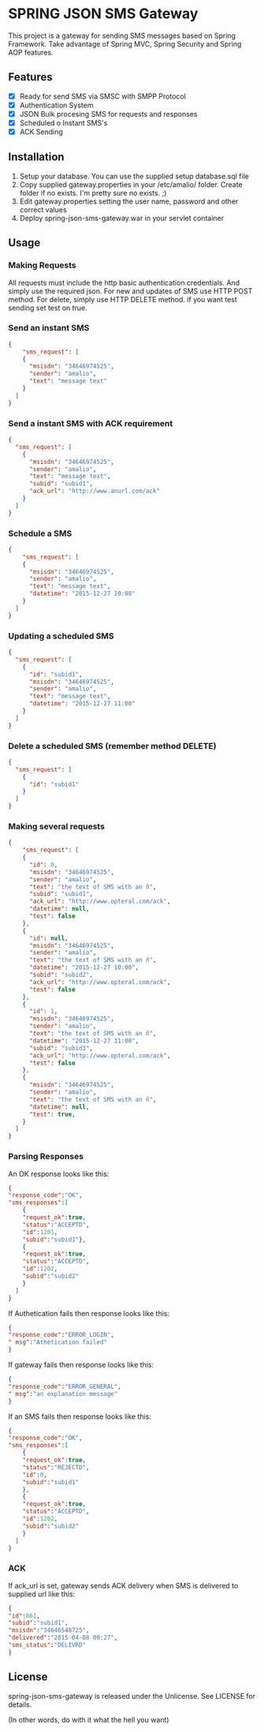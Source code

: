SPRING JSON SMS Gateway
=====================
This project is a gateway for sending SMS messages based on Spring Framework. Take advantage of Spring MVC, Spring Security and Spring AOP features.

## Features
- [x] Ready for send SMS via SMSC with SMPP Protocol
- [x] Authentication System
- [x] JSON Bulk procesing SMS for requests and responses
- [x] Scheduled o Instant SMS's
- [x] ACK Sending

## Installation

1. Setup your database. You can use the supplied setup database.sql file
3. Copy supplied gateway.properties in your /etc/amalio/ folder. Create folder if no exists. I'm pretty sure no exists. ;)
4. Edit gateway.properties setting the user name, password and other correct values
5. Deploy spring-json-sms-gateway.war in your servlet container

## Usage

### Making Requests
All requests must include the http basic authentication credentials. And simply use the required json. For new and updates of SMS use HTTP POST method. For delete, simply use HTTP DELETE method. if you want test sending set test on true.

### Send an instant SMS
```json
{
    "sms_request": [
    {
      "msisdn": "34646974525",
      "sender": "amalio",
      "text": "message text"
    }
  ]
}
```

### Send a instant SMS with ACK requirement
```json
{ 
  "sms_request": [
    {
      "msisdn": "34646974525",
      "sender": "amalio",
      "text": "message text",
      "subid": "subid1",
      "ack_url": "http://www.anurl.com/ack"
    }
  ]
}
```

### Schedule a SMS
```json
{
    "sms_request": [
    {
      "msisdn": "34646974525",
      "sender": "amalio",
      "text": "message text",
      "datetime": "2015-12-27 10:00"
    }
  ]
}
```

### Updating a scheduled SMS
```json
{
  "sms_request": [
    {
      "id": "subid1",
      "msisdn": "34646974525",
      "sender": "amalio",
      "text": "message text",
      "datetime": "2015-12-27 11:00"
    }
  ]
}
```

### Delete a scheduled SMS (remember method DELETE)
```json
{
  "sms_request": [
    {
      "id": "subid1"
    }
  ]
}
```

### Making several requests
```json
{
    "sms_request": [
    {
      "id": 0,
      "msisdn": "34646974525",
      "sender": "amalio",
      "text": "the text of SMS with an ñ",
      "subid": "subid1",
      "ack_url": "http://www.opteral.com/ack",
      "datetime": null,
      "test": false
    },
    {
      "id": null,
      "msisdn": "34646974525",
      "sender": "amalio",
      "text": "the text of SMS with an ñ",
      "datetime": "2015-12-27 10:00",
      "subid": "subid2",
      "ack_url": "http://www.opteral.com/ack",
      "test": false
    },
    {
      "id": 1,
      "msisdn": "34646974525",
      "sender": "amalio",
      "text": "the text of SMS with an ñ",
      "datetime": "2015-12-27 11:00",
      "subid": "subid3",
      "ack_url": "http://www.opteral.com/ack",
      "test": false
    },
    {
      "msisdn": "34646974525",
      "sender": "amalio",
      "text": "the text of SMS with an ñ",
      "datetime": null,
      "test": true,
    }
  ]
}
```
### Parsing Responses
An OK response looks like this:  
```json
{
"response_code":"OK",
"sms_responses":[
    {
    "request_ok":true,
    "status":"ACCEPTD",
    "id":1201,
    "subid":"subid1"},
    {
    "request_ok":true,
    "status":"ACCEPTD",
    "id":1202,
    "subid":"subid2"
    }
  ]
}
```
If Authetication fails then response looks like this:  
```json
{
"response_code":"ERROR_LOGIN",
" msg":"Athetication failed"
}
```  
If gateway fails then response looks like this:  
```json
{
"response_code":"ERROR_GENERAL",
" msg":"an explanation message"
}
```  
If an SMS fails then response looks like this:  
```json
{
"response_code":"OK",
"sms_responses":[
    {
    "request_ok":true,
    "status":"REJECTD",
    "id":0,
    "subid":"subid1"
    },
    {
    "request_ok":true,
    "status":"ACCEPTD",
    "id":1202,
    "subid":"subid2"
    }
  ]
}
```
### ACK
If ack_url is set, gateway sends ACK delivery when SMS is delivered to  supplied url like this:
```json
{
"id":861,
"subid":"subid1",
"msisdn":"34646548725",
"delivered":"2015-04-08 09:27",
"sms_status":"DELIVRD"
}
```
  
## License

spring-json-sms-gateway is released under the Unlicense. See LICENSE for details.

(In other words, do with it what the hell you want)
